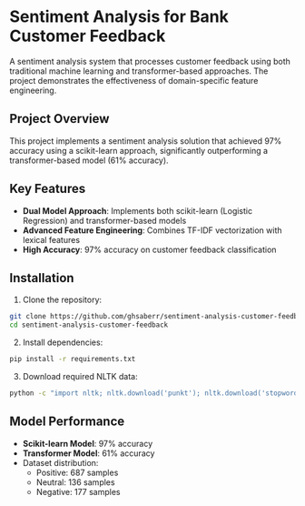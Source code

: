 # Sentiment Analysis for Bank Customer Feedback

A sentiment analysis system that processes customer feedback using both traditional machine learning and transformer-based approaches. The project demonstrates the effectiveness of domain-specific feature engineering.

## Project Overview

This project implements a sentiment analysis solution that achieved 97% accuracy using a scikit-learn approach, significantly outperforming a transformer-based model (61% accuracy).

## Key Features

- **Dual Model Approach**: Implements both scikit-learn (Logistic Regression) and transformer-based models
- **Advanced Feature Engineering**: Combines TF-IDF vectorization with lexical features
- **High Accuracy**: 97% accuracy on customer feedback classification

## Installation

1. Clone the repository:
```bash
git clone https://github.com/ghsaberr/sentiment-analysis-customer-feedback
cd sentiment-analysis-customer-feedback
```

2. Install dependencies:
```bash
pip install -r requirements.txt
```

3. Download required NLTK data:
```bash
python -c "import nltk; nltk.download('punkt'); nltk.download('stopwords'); nltk.download('wordnet'); nltk.download('averaged_perceptron_tagger_eng'); nltk.download('vader_lexicon')"
```

## Model Performance

- **Scikit-learn Model**: 97% accuracy
- **Transformer Model**: 61% accuracy
- Dataset distribution:
  - Positive: 687 samples
  - Neutral: 136 samples
  - Negative: 177 samples